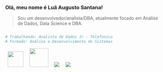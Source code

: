 ### Olá, meu nome é <strong>Luã Augusto Santana!</strong>

> Sou um desenvolvedor/analista/DBA, atualmente focado em Análise de Dados, Data Science e DBA.

```python

# Trabalhando: Analista de Dados Jr - Telefonica
# Formado: Análise e Desenvolvimento de Sistemas

```
<div display = "inline">
  &nbsp;&nbsp;<img width="50" height = "50" src="https://cdn.jsdelivr.net/gh/devicons/devicon/icons/python/python-original-wordmark.svg" />&nbsp;&nbsp;
  &nbsp;&nbsp;<img width="60" height = "60" src="https://cdn.jsdelivr.net/gh/devicons/devicon/icons/microsoftsqlserver/microsoftsqlserver-plain-wordmark.svg" />&nbsp;&nbsp;
  &nbsp;&nbsp;<img src="https://img.shields.io/badge/Microsoft_Excel-217346?style=for-the-badge&logo=microsoft-excel&logoColor=white" />&nbsp;&nbsp;
  &nbsp;&nbsp;<img src="https://img.shields.io/badge/power_bi-F2C811?style=for-the-badge&logo=powerbi&logoColor=black" />&nbsp;&nbsp;
  
</div>

<!-- ilovehersomuch -->

